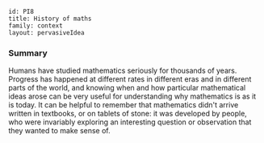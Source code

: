 ````
id: PI8
title: History of maths
family: context
layout: pervasiveIdea
````

### Summary

Humans have studied mathematics seriously for thousands of years.  Progress has happened at different rates in different eras and in different parts of the world, and knowing when and how particular mathematical ideas arose can be very useful for understanding why mathematics is as it is today.  It can be helpful to remember that mathematics didn't arrive written in textbooks, or on tablets of stone: it was developed by people, who were invariably exploring an interesting question or observation that they wanted to make sense of.
